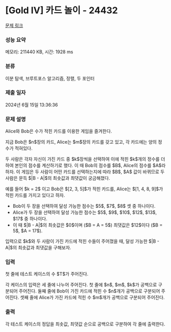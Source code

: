 # [Gold IV] 카드 놀이 - 24432 

[문제 링크](https://www.acmicpc.net/problem/24432) 

### 성능 요약

메모리: 211440 KB, 시간: 1928 ms

### 분류

이분 탐색, 브루트포스 알고리즘, 정렬, 두 포인터

### 제출 일자

2024년 6월 15일 13:36:36

### 문제 설명

<p>Alice와 Bob은 수가 적힌 카드를 이용한 게임을 즐겨한다.</p>

<p>지금 Bob은 $n$장의 카드, Alice는 $m$장의 카드를 갖고 있고, 각 카드에는 양의 정수가 적혀있다.</p>

<p>두 사람은 각자 자신이 가진 카드 중 $k$장씩을 선택하여 이에 적힌 $k$개의 정수를 더하여 본인의 점수를 계산하기로 했다. 이 때 Bob의 점수를 $B$, Alice의 점수를 $A$라 하자. 이 게임은 두 사람이 어떤 카드를 선택하는지에 따라 $B$, $A$ 값이 바뀌므로 두 사람은 문득 $|B - A|$의 최솟값과 최댓값이 궁금해졌다.</p>

<p>예를 들어 $k = 2$ 이고 Bob은 $[2, 3, 5]$가 적힌 카드를, Alice는 $[1, 4, 8, 9]$가 적힌 카드를 가지고 있다고 하자.</p>

<ul>
	<li>Bob이 두 장을 선택하여 달성 가능한 점수는 $5$, $7$, $8$ 셋 중 하나이다.</li>
	<li>Alice가 두 장을 선택하여 달성 가능한 점수는 $5$, $9$, $10$, $12$, $13$, $17$ 중 하나이다.</li>
	<li>이 때 $|B - A|$의 최솟값은 $0$이며 ($B = A = 5$) 최댓값은 $12$이다 ($B = 5$, $A = 17$).</li>
</ul>

<p>입력으로 $k$와 두 사람이 가진 카드에 적힌 수들이 주어졌을 때, 달성 가능한 $|B - A|$의 최솟값과 최댓값을 구해보자.</p>

### 입력 

 <p>첫 줄에 테스트 케이스의 수 $T$가 주어진다.</p>

<p>각 케이스의 입력은 세 줄에 나누어 주어진다. 첫 줄에 $n$, $m$, $k$가 공백으로 구분되어 주어진다. 둘째 줄에 Bob이 가진 카드에 적힌 수 $n$개가 공백으로 구분되어 주어진다. 셋째 줄에 Alice가 가진 카드에 적힌 수 $m$개가 공백으로 구분되어 주어진다.</p>

### 출력 

 <p>각 테스트 케이스의 정답을 최솟값, 최댓값 순으로 공백으로 구분하여 각 줄에 출력한다.</p>

